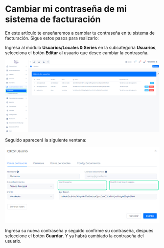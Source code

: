 # Cambiar mi contraseña de mi sistema de facturación

En este artículo te enseñaremos a cambiar tu contraseña en tu sistema de facturación. Sigue estos pasos para realizarlo:

Ingresa al módulo **Usuarios/Locales & Series** en la subcategoría **Usuarios**, selecciona el botón **Editar** al usuario que desee cambiar la contraseña.

![Alt text](img/Preguntafrecuente15.jpg)

Seguido aparecerá la siguiente ventana:

![Alt text](img/Preguntafrecuente19.jpg)

Ingresa su nueva contraseña y seguido confirme su contraseña, después seleccione el botón **Guardar.** Y ya habrá cambiado la contraseña del usuario.
